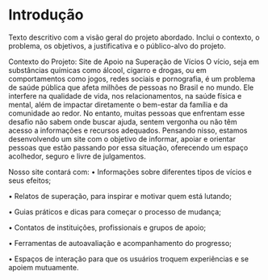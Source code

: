 # Introdução

Texto descritivo com a visão geral do projeto abordado. Inclui o contexto, o problema, os objetivos, a justificativa e o público-alvo do projeto.

Contexto do Projeto: Site de Apoio na Superação de Vícios O vício, seja em substâncias químicas como álcool, cigarro e drogas, ou em comportamentos como jogos, redes sociais e pornografia, é um problema de saúde pública que afeta milhões de pessoas no Brasil e no mundo. Ele interfere na qualidade de vida, nos relacionamentos, na saúde física e mental, além de impactar diretamente o bem-estar da família e da comunidade ao redor. No entanto, muitas pessoas que enfrentam esse desafio não sabem onde buscar ajuda, sentem vergonha ou não têm acesso a informações e recursos adequados. Pensando nisso, estamos desenvolvendo um site com o objetivo de informar, apoiar e orientar pessoas que estão passando por essa situação, oferecendo um espaço acolhedor, seguro e livre de julgamentos. 


Nosso site contará com: 
• Informações sobre diferentes tipos de vícios e seus efeitos;

• Relatos de superação, para inspirar e motivar quem está lutando;

• Guias práticos e dicas para começar o processo de mudança;

• Contatos de instituições, profissionais e grupos de apoio;

• Ferramentas de autoavaliação e acompanhamento do progresso;

• Espaços de interação para que os usuários troquem experiências e se apoiem mutuamente. 

